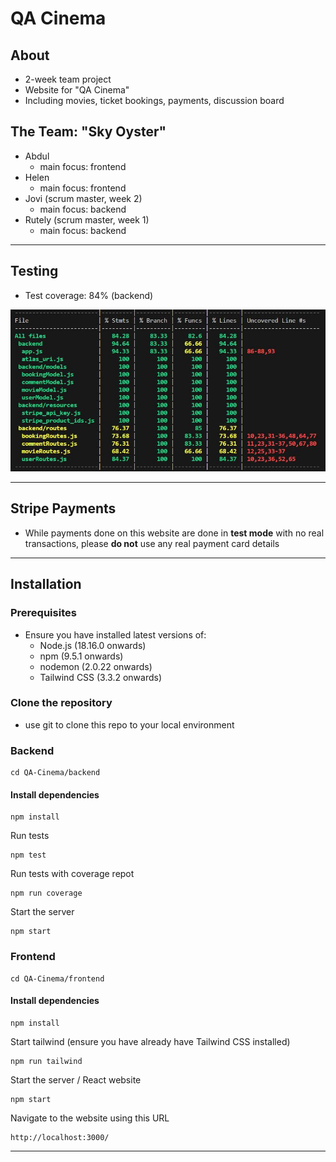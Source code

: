 # QA Cinema

## About

- 2-week team project
- Website for "QA Cinema"
- Including movies, ticket bookings, payments, discussion board

## The Team: "Sky Oyster"

- Abdul
  - main focus: frontend
- Helen
  - main focus: frontend
- Jovi (scrum master, week 2)
  - main focus: backend
- Rutely (scrum master, week 1)
  - main focus: backend

---

## Testing

- Test coverage: 84% (backend)

![screenshot](/docs/230518-1-test-coverage.jpg)

---

## Stripe Payments

- While payments done on this website are done in **test mode** with no real transactions, please **do not** use any real payment card details

---

## Installation

### Prerequisites

- Ensure you have installed latest versions of:
  - Node.js (18.16.0 onwards)
  - npm (9.5.1 onwards)
  - nodemon (2.0.22 onwards)
  - Tailwind CSS (3.3.2 onwards)

### Clone the repository

- use git to clone this repo to your local environment

### Backend

```
cd QA-Cinema/backend
```

#### Install dependencies

```
npm install
```

Run tests

```
npm test
```

Run tests with coverage repot

```
npm run coverage
```

Start the server

```
npm start
```

### Frontend

```
cd QA-Cinema/frontend
```

#### Install dependencies

```
npm install
```

Start tailwind (ensure you have already have Tailwind CSS installed)

```
npm run tailwind
```

Start the server / React website

```
npm start
```

Navigate to the website using this URL

```
http://localhost:3000/
```

---
